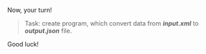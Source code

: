 Now, your turn!

>Task: create program, which convert data from ***input.xml*** to ***output.json*** file. 

Good luck!